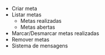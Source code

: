 - Criar meta
- Listar metas
    - Metas realizadas
    - Metas abertas
- Marcar/Desmarcar metas realizadas
- Remover metas
- Sistema de mensagens
